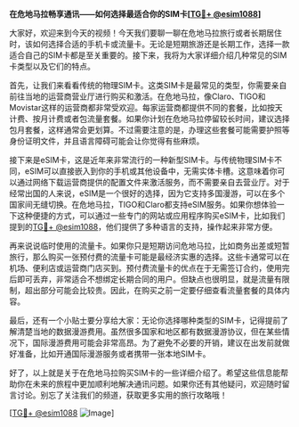 **在危地马拉畅享通讯——如何选择最适合你的SIM卡[[TG💪+ @esim1088](https://t.me/s/esim1088)]**

大家好，欢迎来到今天的视频！今天我们要聊一聊在危地马拉旅行或者长期居住时，该如何选择合适的手机卡或流量卡。无论是短期旅游还是长期工作，选择一款适合自己的SIM卡都是至关重要的。接下来，我将为大家详细介绍几种常见的SIM卡类型以及它们的特点。

首先，让我们来看看传统的物理SIM卡。这类SIM卡是最常见的类型，你需要亲自前往当地的运营商营业厅进行购买和激活。在危地马拉，像Claro、TIGO和Movistar这样的运营商都非常受欢迎。每家运营商都提供不同的套餐，比如按天计费、按月计费或者包流量套餐。如果你计划在危地马拉停留较长时间，建议选择包月套餐，这样通常会更划算。不过需要注意的是，办理这些套餐可能需要护照等身份证明文件，并且语言障碍可能会让你觉得有些麻烦。

接下来是eSIM卡，这是近年来非常流行的一种新型SIM卡。与传统物理SIM卡不同，eSIM可以直接嵌入到你的手机或其他设备中，无需实体卡槽。这意味着你可以通过网络下载运营商提供的配置文件来激活服务，而不需要亲自去营业厅。对于经常出国的人来说，eSIM是一个很好的选择，因为它支持多国漫游，可以在多个国家间无缝切换。在危地马拉，TIGO和Claro都支持eSIM服务。如果你想体验一下这种便捷的方式，可以通过一些专门的网站或应用程序购买eSIM卡，比如我们提到的[TG💪+ @esim1088](https://t.me/s/esim1088)，他们提供了多种语言的支持，操作起来非常方便。

再来说说临时使用的流量卡。如果你只是短期访问危地马拉，比如商务出差或短暂旅行，那么购买一张预付费的流量卡可能是最经济实惠的选择。这些卡通常可以在机场、便利店或运营商门店买到。预付费流量卡的优点在于无需签订合约，使用完后即可丢弃，非常适合不想绑定长期合同的用户。但缺点也很明显，就是流量有限制，超出部分可能会比较贵。因此，在购买之前一定要仔细查看流量套餐的具体内容。

最后，还有一个小贴士要分享给大家：无论你选择哪种类型的SIM卡，记得提前了解清楚当地的数据漫游费用。虽然很多国家和地区都有数据漫游协议，但在某些情况下，国际漫游费用可能会非常高昂。为了避免不必要的开销，建议在出发前就做好准备，比如开通国际漫游服务或者携带一张本地SIM卡。

好了，以上就是关于在危地马拉购买SIM卡的一些详细介绍了。希望这些信息能帮助你在未来的旅程中更加顺利地解决通讯问题。如果你还有其他疑问，欢迎随时留言讨论。别忘了关注我们的频道，获取更多实用的旅行攻略哦！

[[TG💪+ @esim1088](https://t.me/s/esim1088) ![Image](https://i.postimg.cc/4NQfJmqS/Snipaste-2025-05-13-00-14-12.png)]